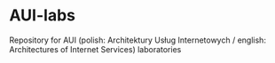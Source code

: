 # AUI-labs
Repository for AUI (polish: Architektury Usług Internetowych / english: Architectures of Internet Services) laboratories
